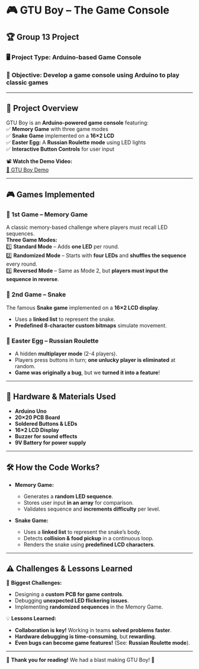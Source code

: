 # 🎮 GTU Boy – The Game Console  
## 🏆 Group 13 Project  

### 🖥️ **Project Type:** Arduino-based Game Console  
### 🎯 **Objective:** Develop a game console using Arduino to play classic games  

---

## 📌 **Project Overview**  
GTU Boy is an **Arduino-powered game console** featuring:  
✅ **Memory Game** with three game modes  
✅ **Snake Game** implemented on a **16×2 LCD**  
✅ **Easter Egg:** A **Russian Roulette mode** using LED lights  
✅ **Interactive Button Controls** for user input  

📽 **Watch the Demo Video:**  
[🎥 GTU Boy Demo](https://www.youtube.com/watch?v=lZX1WQwWp-4)  

---

## 🎮 **Games Implemented**  
### **🔹 1st Game – Memory Game**  
A classic memory-based challenge where players must recall LED sequences.  
**Three Game Modes:**  
1️⃣ **Standard Mode** – Adds **one LED** per round.  
2️⃣ **Randomized Mode** – Starts with **four LEDs** and **shuffles the sequence** every round.  
3️⃣ **Reversed Mode** – Same as Mode 2, but **players must input the sequence in reverse**.  

### **🔹 2nd Game – Snake**  
The famous **Snake game** implemented on a **16×2 LCD display**.  
- Uses a **linked list** to represent the snake.  
- **Predefined 8-character custom bitmaps** simulate movement.  

### **🔹 Easter Egg – Russian Roulette**  
- A hidden **multiplayer mode** (2-4 players).  
- Players press buttons in turn; **one unlucky player is eliminated** at random.  
- **Game was originally a bug**, but we **turned it into a feature**!  

---

## 🔧 **Hardware & Materials Used**  
- **Arduino Uno**  
- **20×20 PCB Board**  
- **Soldered Buttons & LEDs**  
- **16×2 LCD Display**  
- **Buzzer for sound effects**  
- **9V Battery for power supply**  

---

## 🛠 **How the Code Works?**  
- **Memory Game:**  
  - Generates a **random LED sequence**.  
  - Stores user input **in an array** for comparison.  
  - Validates sequence and **increments difficulty** per level.  

- **Snake Game:**  
  - Uses a **linked list** to represent the snake’s body.  
  - Detects **collision & food pickup** in a continuous loop.  
  - Renders the snake using **predefined LCD characters**.  

---

## ⚠️ **Challenges & Lessons Learned**  
🚨 **Biggest Challenges:**  
- Designing a **custom PCB for game controls**.  
- Debugging **unexpected LED flickering issues**.  
- Implementing **randomized sequences** in the Memory Game.  

💡 **Lessons Learned:**  
- **Collaboration is key!** Working in teams **solved problems faster**.  
- **Hardware debugging is time-consuming**, but **rewarding**.  
- **Even bugs can become game features!** (See: **Russian Roulette mode**).  

---

🚀 **Thank you for reading!** We had a blast making GTU Boy! 🎯  
